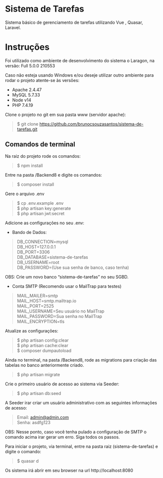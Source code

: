 # Sistema de Tarefas
Sistema básico de gerenciamento de tarefas utilizando Vue , Quasar, Laravel.

# Instruções

Foi utilizado como ambiente de desenvolvimento do sistema o Laragon, na versão: 
Full 5.0.0 210553

Caso não esteja usando Windows e/ou deseje utilizar outro ambiente para rodar o projeto atente-se às versões:

- Apache 2.4.47
- MySQL 5.7.33
- Node v14
- PHP 7.4.19

Clone o projeto no git em sua pasta www (servidor apache):

> $ git clone https://github.com/brunocsouzasantos/sistema-de-tarefas.git

## Comandos de terminal
Na raiz do projeto rode os comandos: 
> $ npm install

Entre na pasta /Backend8 e digite os comandos:

> $ composer install

Gere o arquivo .env

> $ cp .env.example .env<br>
> $ php artisan key:generate<br>
> $ php artisan jwt:secret<br>

Adicione as configurações no seu .env:

- Bando de Dados:

>DB_CONNECTION=mysql<br>
>DB_HOST=127.0.0.1<br>
>DB_PORT=3306<br>
>DB_DATABASE=sistema-de-tarefas<br>
>DB_USERNAME=root<br>
>DB_PASSWORD=(Use sua senha de banco, caso tenha)

OBS: Crie um novo banco “sistema-de-tarefas” no seu SGBD.

- Conta SMTP (Recomendo usar o MailTrap para testes)

>MAIL_MAILER=smtp<br>
>MAIL_HOST=smtp.mailtrap.io<br>
>MAIL_PORT=2525<br>
>MAIL_USERNAME=Seu usuário no MailTrap<br>
>MAIL_PASSWORD=Sua senha no MailTrap<br>
>MAIL_ENCRYPTION=tls<br>

Atualize as configurações:

> $ php artisan config:clear<br>
> $ php artisan cache:clear<br>
> $ composer dumpautoload<br>


Ainda no terminal, na pasta /Backend8, rode as migrations para criação das tabelas no banco anteriormente criado.

> $ php artisan migrate

Crie o primeiro usuário de acesso ao sistema via Seeder:

> $ php artisan db:seed

A Seeder irar criar um usuário administrativo com as seguintes informações de acesso:

>Email: admin@admin.com <br>
>Senha: asdfg123

OBS: Nesse ponto, caso você tenha pulado a configuração de SMTP o comando acima irar gerar um erro. Siga todos os passos.

Para iniciar o projeto, via terminal, entre na pasta raiz (sistema-de-tarefas) e digite o comando:

> $ quasar d

Os sistema irá abrir em seu browser na url http://localhost:8080
